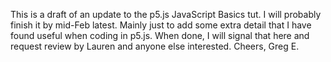 This is a draft of an update to the p5.js JavaScript Basics tut. I will probably finish it by mid-Feb latest. Mainly just to add some extra detail that I have found useful when coding in p5.js. When done, I will signal that here and request review by Lauren and anyone else interested. Cheers, Greg E.